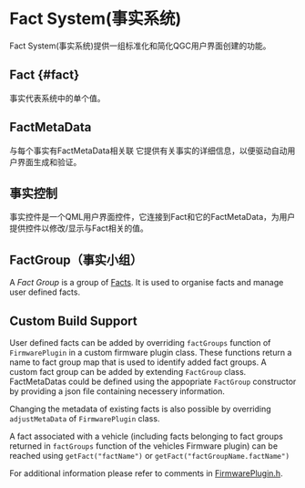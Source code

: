 # Fact System(事实系统)

Fact System(事实系统)提供一组标准化和简化QGC用户界面创建的功能。

## Fact {#fact}

事实代表系统中的单个值。

## FactMetaData

与每个事实有FactMetaData相关联 它提供有关事实的详细信息，以便驱动自动用户界面生成和验证。

## 事实控制

事实控件是一个QML用户界面控件，它连接到Fact和它的FactMetaData，为用户提供控件以修改/显示与Fact相关的值。

## FactGroup（事实小组）

A *Fact Group* is a group of [Facts](#fact). It is used to organise facts and manage user defined facts.

## Custom Build Support

User defined facts can be added by overriding `factGroups` function of `FirmwarePlugin` in a custom firmware plugin class. These functions return a name to fact group map that is used to identify added fact groups. A custom fact group can be added by extending `FactGroup` class. FactMetaDatas could be defined using the appopriate `FactGroup` constructor by providing a json file containing necessery information.

Changing the metadata of existing facts is also possible by overriding `adjustMetaData` of `FirmwarePlugin` class.

A fact associated with a vehicle (including facts belonging to fact groups returned in `factGroups` function of the vehicles Firmware plugin) can be reached using `getFact("factName")` or `getFact("factGroupName.factName")`

For additional information please refer to comments in [FirmwarePlugin.h](https://github.com/mavlink/qgroundcontrol/blob/v4.0.8/src/FirmwarePlugin/FirmwarePlugin.h).